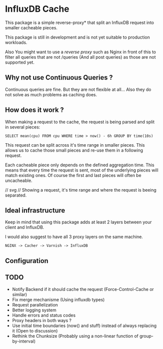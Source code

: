 # InfluxDB Cache

This package is a simple reverse-proxy* that split an InfluxDB request into smaller cacheable pieces.

This package is still in development and is not yet suitable to production workloads.

Also You might want to use a *reverse proxy* such as Nginx in front of this to filter all queries that are not /queries (And all post queries) as those are not supported yet.


## Why not use Continuous Queries ?

Continuous queries are fine. But they are not flexible at all...
Also they do not solve as much problems as caching does.


## How does it work ?

When making a request to the cache, the request is being parsed and split in several pieces:

```SELECT mean(cpu) FROM cpu WHERE time > now() - 6h GROUP BY time(10s)```

This request can be split across it's time range in smaller pieces.
This allows us to cache those small pieces and re-use them in a following request.

Each cacheable piece only depends on the defined aggregation time.
This means that every time the request is sent, most of the underlying pieces will match existing ones.
Of course the first and last pieces will often be uncacheable.

// svg
// Showing a request, it's time range and where the request is beeing separated.


## Ideal infrastructure

Keep in mind that using this package adds at least 2 layers between your client and InfluxDB.

I would also suggest to have all 3 proxy layers on the same machine.

```
NGINX -> Cacher -> Varnish -> InfluxDB
```


## Configuration


## TODO

- Notify Backend if it should cache the request (Force-Control-Cache or similar)
- Fix merge mechanisme (Using influxdb types)
- Request parallelization
- Better logging system
- Handle errors and status codes
- Proxy headers in both ways ?
- Use initial time boundaries (now() and stuff) instead of always replacing it (Open to discussion)
- Rethink the Chunksize (Probably using a non-linear function of group-by-interval)
